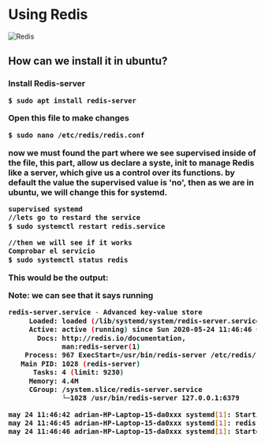 <h1>Using Redis</h1>

![Redis](https://wikihosting.es/wp-content/uploads/2019/11/Redis-980x551.png)

<h2>How can we install it in ubuntu? <h3>

Install Redis-server

````Bash
$ sudo apt install redis-server
````
Open this file to make changes

````Bash
$ sudo nano /etc/redis/redis.conf
````
now we must found the part where we see supervised inside of the file, this part, allow us declare a syste, init to manage Redis
like a server, which give us a control over its functions. by default the value the supervised value is 'no', then as we are in ubuntu,
we will change this for systemd.

````Bash
supervised systemd
//lets go to restard the service
$ sudo systemctl restart redis.service

//then we will see if it works
Comprobar el servicio
$ sudo systemctl status redis
````
This would be the output:

**Note:** we can see that it says running

````Bash
redis-server.service - Advanced key-value store
     Loaded: loaded (/lib/systemd/system/redis-server.service; enabled; vendor >
     Active: active (running) since Sun 2020-05-24 11:46:46 CDT; 8h ago
       Docs: http://redis.io/documentation,
             man:redis-server(1)
    Process: 967 ExecStart=/usr/bin/redis-server /etc/redis/redis.conf (code=ex>
   Main PID: 1028 (redis-server)
      Tasks: 4 (limit: 9230)
     Memory: 4.4M
     CGroup: /system.slice/redis-server.service
             └─1028 /usr/bin/redis-server 127.0.0.1:6379

may 24 11:46:42 adrian-HP-Laptop-15-da0xxx systemd[1]: Starting Advanced key-va>
may 24 11:46:45 adrian-HP-Laptop-15-da0xxx systemd[1]: redis-server.service: Ca>
may 24 11:46:46 adrian-HP-Laptop-15-da0xxx systemd[1]: Started Advanced key-val>
````
